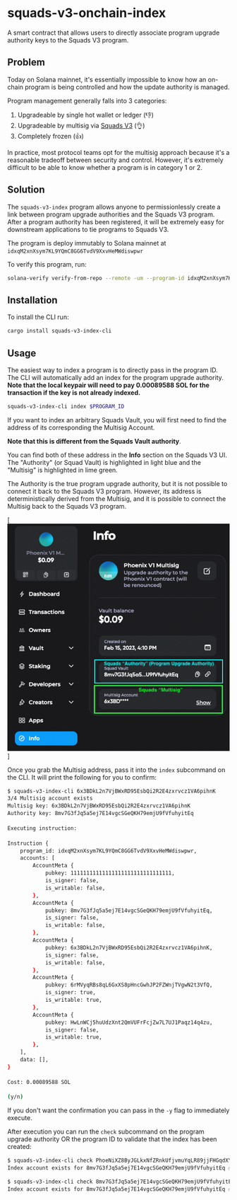 # squads-v3-onchain-index

A smart contract that allows users to directly associate program upgrade authority keys to the Squads V3 program.

## Problem

Today on Solana mainnet, it's essentially impossible to know how an on-chain program is being controlled and how the update authority is managed.

Program management generally falls into 3 categories:

1. Upgradeable by single hot wallet or ledger (👎)
2. Upgradeable by multisig via [Squads V3](https://github.com/Squads-Protocol/squads-mpl/tree/main/programs/squads-mpl) (👌)
3. Completely frozen (👍)

In practice, most protocol teams opt for the multisig approach because it's a reasonable tradeoff between security and control. However, it's extremely difficult to be able to know whether a program is in category 1 or 2.

## Solution

The `squads-v3-index` program allows anyone to permissionlessly create a link between program upgrade authorities and the Squads V3 program. After a program authority has been registered, it will be extremely easy for downstream applications to tie programs to Squads V3.

The program is deploy immutably to Solana mainnet at `idxqM2xnXsym7KL9YQmC8GG6TvdV9XxvHeMWdiswpwr`

To verify this program, run:

```bash
solana-verify verify-from-repo --remote -um --program-id idxqM2xnXsym7KL9YQmC8GG6TvdV9XxvHeMWdiswpwr --library-name squads_v3_index --mount-path squads-v3-index/ https://github.com/Ellipsis-Labs/squads-v3-onchain-index
```

## Installation

To install the CLI run:

```bash
cargo install squads-v3-index-cli
```

## Usage
The easiest way to index a program is to directly pass in the program ID. The CLI will automatically add an index for the program upgrade authority.
**Note that the local keypair will need to pay 0.00089588 SOL for the transaction if the key is not already indexed.**

```bash
squads-v3-index-cli index $PROGRAM_ID
```

If you want to index an arbitrary Squads Vault, you will first need to find the address of its corresponding the Multisig Account.

**Note that this is different from the Squads Vault authority**.

You can find both of these address in the **Info** section on the Squads V3 UI. The "Authority" (or Squad Vault) is highlighted in light blue and the "Multisig" is highlighted in lime green.

The Authority is the true program upgrade authority, but it is not possible to connect it back to the Squads V3 program. However, its address is deterministically derived from the Multisig, and it is possible to connect the Multisig back to the Squads V3 program.

[![image](images/info_page.png)]

Once you grab the Multisig address, pass it into the `index` subcommand on the CLI. It will print the following for you to confirm:

```bash
$ squads-v3-index-cli 6x3BDkL2n7VjBWxRD95EsbQi2R2E4zxrvcz1VA6pihnK
3/4 Multisig account exists
Multisig key: 6x3BDkL2n7VjBWxRD95EsbQi2R2E4zxrvcz1VA6pihnK
Authority key: 8mv7G3fJq5a5ej7E14vgcSGeQKH79emjU9fVfuhyitEq

Executing instruction:

Instruction {
    program_id: idxqM2xnXsym7KL9YQmC8GG6TvdV9XxvHeMWdiswpwr,
    accounts: [
        AccountMeta {
            pubkey: 11111111111111111111111111111111,
            is_signer: false,
            is_writable: false,
        },
        AccountMeta {
            pubkey: 8mv7G3fJq5a5ej7E14vgcSGeQKH79emjU9fVfuhyitEq,
            is_signer: false,
            is_writable: false,
        },
        AccountMeta {
            pubkey: 6x3BDkL2n7VjBWxRD95EsbQi2R2E4zxrvcz1VA6pihnK,
            is_signer: false,
            is_writable: false,
        },
        AccountMeta {
            pubkey: 6rMVyqRBs8qL6GxXS8pHncGwhJP2FZWnjTVgwN2t3VfQ,
            is_signer: true,
            is_writable: true,
        },
        AccountMeta {
            pubkey: HwLnWCj5huUdzXnt2QmVUFrFcjZw7L7UJ1Paqz14q4zu,
            is_signer: false,
            is_writable: true,
        },
    ],
    data: [],
}

Cost: 0.00089588 SOL

(y/n)
```

If you don't want the confirmation you can pass in the `-y` flag to immediately execute.

After execution you can run the `check` subcommand on the program upgrade authority OR the program ID to validate that the index has been created:

```bash
$ squads-v3-index-cli check PhoeNiXZ8ByJGLkxNfZRnkUfjvmuYqLR89jjFHGqdXY
Index account exists for 8mv7G3fJq5a5ej7E14vgcSGeQKH79emjU9fVfuhyitEq ✅
```

```bash
$ squads-v3-index-cli check 8mv7G3fJq5a5ej7E14vgcSGeQKH79emjU9fVfuhyitEq
Index account exists for 8mv7G3fJq5a5ej7E14vgcSGeQKH79emjU9fVfuhyitEq ✅
```
